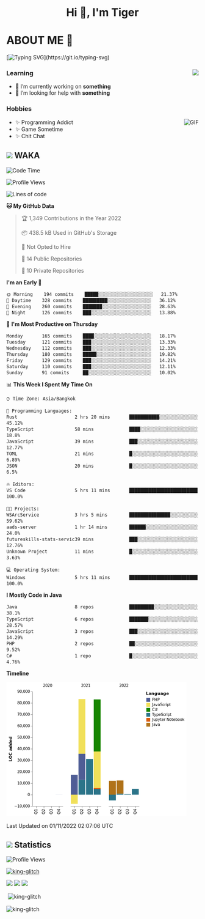 <h1 align="center">Hi 👋, I'm Tiger</h1>




# ABOUT ME 💬

[![Typing SVG](https://readme-typing-svg.herokuapp.com?color=22F771&vCenter=true&lines=A+perssionate+developer+from+nowhere.)](https://git.io/typing-svg)

<div>
 <img align="right" src="https://spotify-github-profile.vercel.app/api/view?uid=12129734423&cover_image=false&theme=default&bar_color=22d016&bar_color_cover=true" />
 <h3>Learning</h3>
 
 <ul>
  <li>🔭 I’m currently working on <b>something</b></li>
  <li>🤝 I’m looking for help with <b>something</b></li>
 </ul>
 
</div>
<div>
 <h3>Hobbies</h3>
 <img align="right" height="475px"  alt="GIF" src="https://i.pinimg.com/originals/1f/b7/db/1fb7dbee557e5ed509f7517da8a84d58.gif" />
 <ul>
  <li>✨ Programming Addict</li>
  <li>✨ Game Sometime</li>
  <li>✨ Chit Chat</li>
 </ul>
 
</div>



## <img height="40" src="https://raw.githubusercontent.com/innng/innng/master/assets/kyubey.gif"/> WAKA

<!--START_SECTION:waka-->
![Code Time](http://img.shields.io/badge/Code%20Time-1%2C119%20hrs%2041%20mins-blue)

![Profile Views](http://img.shields.io/badge/Profile%20Views-0-blue)

![Lines of code](https://img.shields.io/badge/From%20Hello%20World%20I%27ve%20Written-232%20Thousand%20lines%20of%20code-blue)

**🐱 My GitHub Data** 

> 🏆 1,349 Contributions in the Year 2022
 > 
> 📦 438.5 kB Used in GitHub's Storage 
 > 
> 🚫 Not Opted to Hire
 > 
> 📜 14 Public Repositories 
 > 
> 🔑 10 Private Repositories  
 > 
**I'm an Early 🐤** 

```text
🌞 Morning    194 commits    █████░░░░░░░░░░░░░░░░░░░░   21.37% 
🌆 Daytime    328 commits    █████████░░░░░░░░░░░░░░░░   36.12% 
🌃 Evening    260 commits    ███████░░░░░░░░░░░░░░░░░░   28.63% 
🌙 Night      126 commits    ███░░░░░░░░░░░░░░░░░░░░░░   13.88%

```
📅 **I'm Most Productive on Thursday** 

```text
Monday       165 commits    ████░░░░░░░░░░░░░░░░░░░░░   18.17% 
Tuesday      121 commits    ███░░░░░░░░░░░░░░░░░░░░░░   13.33% 
Wednesday    112 commits    ███░░░░░░░░░░░░░░░░░░░░░░   12.33% 
Thursday     180 commits    █████░░░░░░░░░░░░░░░░░░░░   19.82% 
Friday       129 commits    ███░░░░░░░░░░░░░░░░░░░░░░   14.21% 
Saturday     110 commits    ███░░░░░░░░░░░░░░░░░░░░░░   12.11% 
Sunday       91 commits     ██░░░░░░░░░░░░░░░░░░░░░░░   10.02%

```


📊 **This Week I Spent My Time On** 

```text
⌚︎ Time Zone: Asia/Bangkok

💬 Programming Languages: 
Rust                     2 hrs 20 mins       ███████████░░░░░░░░░░░░░░   45.12% 
TypeScript               58 mins             ████░░░░░░░░░░░░░░░░░░░░░   18.8% 
JavaScript               39 mins             ███░░░░░░░░░░░░░░░░░░░░░░   12.77% 
TOML                     21 mins             █░░░░░░░░░░░░░░░░░░░░░░░░   6.89% 
JSON                     20 mins             █░░░░░░░░░░░░░░░░░░░░░░░░   6.5%

🔥 Editors: 
VS Code                  5 hrs 11 mins       █████████████████████████   100.0%

🐱‍💻 Projects: 
WSArcService             3 hrs 5 mins        ███████████████░░░░░░░░░░   59.62% 
aads-server              1 hr 14 mins        ██████░░░░░░░░░░░░░░░░░░░   24.0% 
futureskills-stats-servic39 mins             ███░░░░░░░░░░░░░░░░░░░░░░   12.76% 
Unknown Project          11 mins             █░░░░░░░░░░░░░░░░░░░░░░░░   3.63%

💻 Operating System: 
Windows                  5 hrs 11 mins       █████████████████████████   100.0%

```

**I Mostly Code in Java** 

```text
Java                     8 repos             █████████░░░░░░░░░░░░░░░░   38.1% 
TypeScript               6 repos             ███████░░░░░░░░░░░░░░░░░░   28.57% 
JavaScript               3 repos             ███░░░░░░░░░░░░░░░░░░░░░░   14.29% 
PHP                      2 repos             ██░░░░░░░░░░░░░░░░░░░░░░░   9.52% 
C#                       1 repo              █░░░░░░░░░░░░░░░░░░░░░░░░   4.76%

```


**Timeline**

![Chart not found](https://raw.githubusercontent.com/king-glitch/king-glitch/main/charts/bar_graph.png) 


 Last Updated on 01/11/2022 02:07:06 UTC
<!--END_SECTION:waka-->
## <img height="40" src="https://raw.githubusercontent.com/innng/innng/master/assets/kyubey.gif"/> Statistics
![Profile Views](https://komarev.com/ghpvc/?username=king-glitch)  

<p align="left"> 
 <a href="https://github.com/ryo-ma/github-profile-trophy">
  <img src="https://github-profile-trophy.vercel.app/?username=king-glitch&theme=dracula" alt="king-glitch" />
 </a> </p>

![](https://github-profile-summary-cards.vercel.app/api/cards/profile-details?username=king-glitch&theme=dracula)
![](https://github-profile-summary-cards.vercel.app/api/cards/stats?username=king-glitch&theme=dracula) 
![](https://github-profile-summary-cards.vercel.app/api/cards/productive-time?username=king-glitch&theme=dracula)


<p>&nbsp;<img align="center" src="https://github-readme-stats.vercel.app/api?username=king-glitch&theme=dracula" alt="king-glitch" /></p>

<p><img align="center" src="https://github-readme-streak-stats.herokuapp.com/?user=king-glitch&theme=dracula" alt="king-glitch" /></p>
